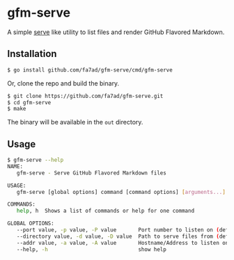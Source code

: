 # gfm-serve

A simple [serve] like utility to list files and render GitHub Flavored Markdown.

## Installation

```sh
$ go install github.com/fa7ad/gfm-serve/cmd/gfm-serve
```

Or, clone the repo and build the binary.

```sh
$ git clone https://github.com/fa7ad/gfm-serve.git
$ cd gfm-serve
$ make
```

The binary will be available in the `out` directory.

## Usage

```sh
$ gfm-serve --help
NAME:
   gfm-serve - Serve GitHub Flavored Markdown files

USAGE:
   gfm-serve [global options] command [command options] [arguments...]

COMMANDS:
   help, h  Shows a list of commands or help for one command

GLOBAL OPTIONS:
   --port value, -p value, -P value       Port number to listen on (default: 8080)
   --directory value, -d value, -D value  Path to serve files from (default: ".")
   --addr value, -a value, -A value       Hostname/Address to listen on (default: "localhost")
   --help, -h                             show help
```

[serve]: https://npm.im/serve
